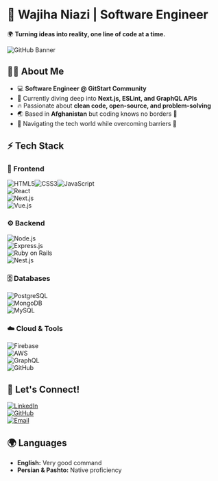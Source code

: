 # 🚀 Wajiha Niazi | Software Engineer  
🌍 **Turning ideas into reality, one line of code at a time.**  

![GitHub Banner](https://source.unsplash.com/1600x400/?technology,coding)  

## 👩‍💻 About Me  
- 💻 **Software Engineer @ GitStart Community**  
- 🌱 Currently diving deep into **Next.js, ESLint, and GraphQL APIs**  
- 🔥 Passionate about **clean code, open-source, and problem-solving**  
- 🌏 Based in **Afghanistan** but coding knows no borders 🚀  
- 💪 Navigating the tech world while overcoming barriers 💙  

## ⚡ Tech Stack  

### 🎨 Frontend  
![HTML5](https://skillicons.dev/icons?i=html)![CSS3](https://skillicons.dev/icons?i=css)![JavaScript](https://skillicons.dev/icons?i=javascript)  
![React](https://skillicons.dev/icons?i=react)  
![Next.js](https://skillicons.dev/icons?i=nextjs)  
![Vue.js](https://skillicons.dev/icons?i=vue)  

### ⚙️ Backend  
![Node.js](https://skillicons.dev/icons?i=nodejs)  
![Express.js](https://skillicons.dev/icons?i=express)  
![Ruby on Rails](https://skillicons.dev/icons?i=rails)  
![Nest.js](https://skillicons.dev/icons?i=nestjs)  

### 🗄️ Databases  
![PostgreSQL](https://skillicons.dev/icons?i=postgres)  
![MongoDB](https://skillicons.dev/icons?i=mongodb)  
![MySQL](https://skillicons.dev/icons?i=mysql)  

### ☁️ Cloud & Tools  
![Firebase](https://skillicons.dev/icons?i=firebase)  
![AWS](https://skillicons.dev/icons?i=aws)  
![GraphQL](https://skillicons.dev/icons?i=graphql)  
![GitHub](https://skillicons.dev/icons?i=github)  

## 🌟 Let's Connect!  
[![LinkedIn](https://skillicons.dev/icons?i=linkedin)](https://www.linkedin.com/in/wajiha-niazi-9b4991200/)  
[![GitHub](https://skillicons.dev/icons?i=github)](https://github.com/Wajiha-Niazi)  
[![Email](https://img.shields.io/badge/Email-wajihaniazi22@gmail.com-0078D4?style=for-the-badge&logo=gmail&logoColor=white)](mailto:wajihaniazi22@gmail.com) 

## 🌍 Languages  
- **English:** Very good command  
- **Persian & Pashto:** Native proficiency
